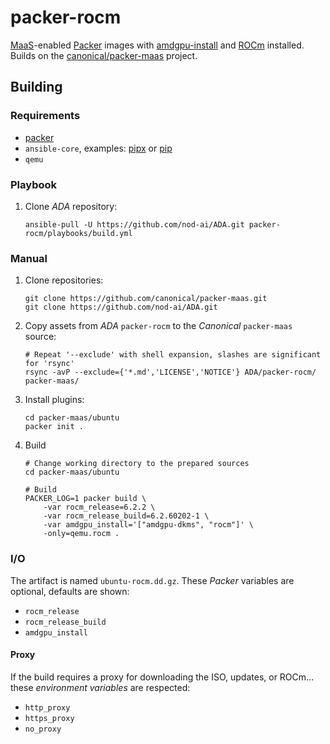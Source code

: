 # packer-rocm

[MaaS](https://maas.io/)-enabled [Packer](https://www.packer.io/) images
with [amdgpu-install](https://amdgpu-install.readthedocs.io/en/latest/) and [ROCm](https://www.amd.com/en/products/software/rocm.html) installed.
Builds on the [canonical/packer-maas](https://github.com/canonical/packer-maas/)
project.


## Building

### Requirements

* [packer](https://developer.hashicorp.com/packer/docs/install)
* `ansible-core`, examples: [pipx](https://docs.ansible.com/ansible/latest/installation_guide/intro_installation.html#installing-and-upgrading-ansible-with-pipx) or [pip](https://docs.ansible.com/ansible/latest/installation_guide/intro_installation.html#installing-and-upgrading-ansible-with-pip)
* `qemu`

### Playbook

1. Clone _ADA_ repository:

    ```shell
    ansible-pull -U https://github.com/nod-ai/ADA.git packer-rocm/playbooks/build.yml
    ```

### Manual

1. Clone repositories:

    ```shell
    git clone https://github.com/canonical/packer-maas.git
    git clone https://github.com/nod-ai/ADA.git
    ```

2. Copy assets from _ADA_ `packer-rocm` to the _Canonical_ `packer-maas` source:

    ```shell
    # Repeat '--exclude' with shell expansion, slashes are significant for 'rsync'
    rsync -avP --exclude={'*.md','LICENSE','NOTICE'} ADA/packer-rocm/ packer-maas/
    ```

3. Install plugins:

    ```shell
    cd packer-maas/ubuntu
    packer init .
    ```

4. Build

    ```shell
    # Change working directory to the prepared sources
    cd packer-maas/ubuntu

    # Build
    PACKER_LOG=1 packer build \
        -var rocm_release=6.2.2 \
        -var rocm_release_build=6.2.60202-1 \
        -var amdgpu_install='["amdgpu-dkms", "rocm"]' \
        -only=qemu.rocm .
    ```

### I/O

The artifact is named `ubuntu-rocm.dd.gz`. These _Packer_ variables are optional, defaults are shown:

* `rocm_release`
* `rocm_release_build`
* `amdgpu_install`

#### Proxy

If the build requires a proxy for downloading the ISO, updates, or ROCm... these _environment variables_ are respected:

* `http_proxy`
* `https_proxy`
* `no_proxy`
